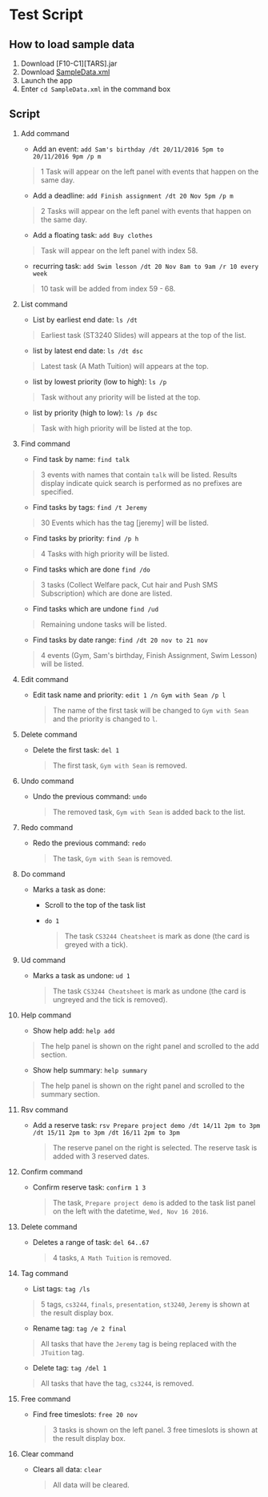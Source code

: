 # Test Script

## How to load sample data

1. Download [F10-C1][TARS].jar
2. Download [SampleData.xml](https://github.com/CS2103AUG2016-F10-C1/main/blob/develop/src/test/data/ManualTesting/SampleData.xml)
3. Launch the app
4. Enter `cd SampleData.xml` in the command box

## Script

1. Add command  
   - Add an event: `add Sam's birthday /dt 20/11/2016 5pm to 20/11/2016 9pm /p m`  
   > 1 Task will appear on the left panel with events that happen on the same day.
   
   - Add a deadline: `add Finish assignment /dt 20 Nov 5pm /p m`
   > 2 Tasks will appear on the left panel with events that happen on the same day.
   
   - Add a floating task: `add Buy clothes`
   > Task will appear on the left panel with index 58.
   
   - recurring task: `add Swim lesson /dt 20 Nov 8am to 9am /r 10 every week`
   > 10 task will be added from index 59 - 68.

2. List command
   - List by earliest end date: `ls /dt`
   > Earliest task (ST3240 Slides) will appears at the top of the list.
   
   - list by latest end date: `ls /dt dsc`
   > Latest task (A Math Tuition) will appears at the top.
   
   - list by lowest priority (low to high): `ls /p`  
   > Task without any priority will be listed at the top.
   
   - list by priority (high to low): `ls /p dsc`
   > Task with high priority will be listed at the top.

3. Find command  
   - Find task by name: `find talk`  
   >  3 events with names that contain `talk` will be listed.
   >  Results display indicate quick search is performed as no prefixes are specified.
   
   - Find tasks by tags: `find /t Jeremy`  
   > 30 Events which has the tag [jeremy] will be listed.
   
   - Find tasks by priority: `find /p h`  
   > 4 Tasks with high priority will be listed.
   
   - Find tasks which are done `find /do`  
   > 3 tasks (Collect Welfare pack, Cut hair and Push SMS Subscription) which are done are listed.
   
   - Find tasks which are undone `find /ud`  
   > Remaining undone tasks will be listed.
   
   - Find tasks by date range: `find /dt 20 nov to 21 nov`  
   > 4 events (Gym, Sam's birthday, Finish Assignment, Swim Lesson) will be listed.

4. Edit command  
   - Edit task name and priority: `edit 1 /n Gym with Sean /p l`
   
     > The name of the first task will be changed to `Gym with Sean` and the priority is changed to `l`.

5. Delete command
   - Delete the first task: `del 1`  
   
     > The first task, `Gym with Sean` is removed.

6. Undo command
   - Undo the previous command: `undo`  
   
     > The removed task, `Gym with Sean` is added back to the list.

7. Redo command
   - Redo the previous command: `redo`
   
     > The task, `Gym with Sean` is removed.

8. Do command
   - Marks a task as done:
     - Scroll to the top of the task list
     - `do 1`
   
       > The task `CS3244 Cheatsheet` is mark as done (the card is greyed with a tick).

9. Ud command
   - Marks a task as undone: `ud 1`
   
     > The task `CS3244 Cheatsheet` is mark as undone (the card is ungreyed and the tick is removed).

10. Help command 
    - Show help add: `help add`  
    > The help panel is shown on the right panel and scrolled to the add section.
    
    - Show help summary: `help summary`
    > The help panel is shown on the right panel and scrolled to the summary section.

11. Rsv command
    - Add a reserve task: `rsv Prepare project demo /dt 14/11 2pm to 3pm /dt 15/11 2pm to 3pm /dt 16/11 2pm to 3pm`
    
      > The reserve panel on the right is selected. The reserve task is added with 3 reserved dates.

12. Confirm command
    - Confirm reserve task: `confirm 1 3`
    
      > The task, `Prepare project demo` is added to the task list panel on the left with the datetime, `Wed, Nov 16 2016`.

13. Delete command
    - Deletes a range of task: `del 64..67`
    
      > 4 tasks, `A Math Tuition` is removed.

14. Tag command
    - List tags: `tag /ls`
    > 5 tags, `cs3244`, `finals`, `presentation`, `st3240`, `Jeremy` is shown at the result display box.
    
    - Rename tag: `tag /e 2 final`
    > All tasks that have the `Jeremy` tag is being replaced with the `JTuition` tag.
    
    - Delete tag: `tag /del 1`
    > All tasks that have the tag, `cs3244`, is removed.

15. Free command
    - Find free timeslots: `free 20 nov`
    
      > 3 tasks is shown on the left panel. 3 free timeslots is shown at the result display box.

16. Clear command
    - Clears all data: `clear`
    
      > All data will be cleared.
